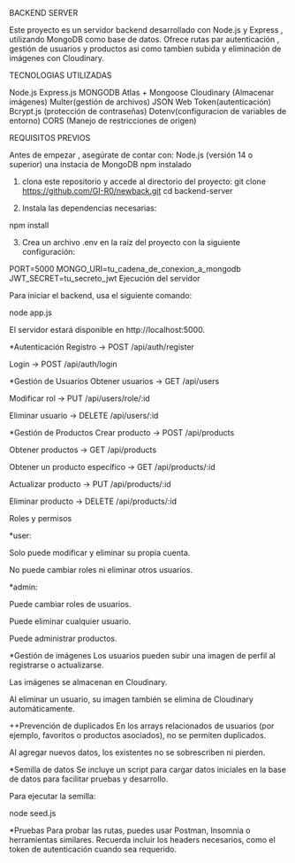 BACKEND SERVER

Este proyecto es un servidor backend desarrollado con Node.js y Express , utilizando MongoDB como base de datos. Ofrece rutas par autenticación , gestión de usuarios y productos asi como tambien subida y eliminación de imágenes con Cloudinary.

TECNOLOGIAS UTILIZADAS 

Node.js
Express.js
MONGODB Atlas + Mongoose
Cloudinary (Almacenar imágenes)
Multer(gestión de archivos)
JSON Web Token(autenticación)
Bcrypt.js (protección de contraseñas)
Dotenv(configuracion de variables de entorno)
CORS (Manejo de restricciones de origen)

REQUISITOS PREVIOS 

Antes de empezar , asegúrate de contar con:
Node.js (versión 14 o superior)
una instacia de MongoDB 
npm instalado


1. clona este repositorio y accede al directorio del proyecto:
 git clone https://github.com/GI-R0/newback.git
cd backend-server

2. Instala las dependencias necesarias:

npm install

3. Crea un archivo .env en la raíz del proyecto con la siguiente configuración:

PORT=5000
MONGO_URI=tu_cadena_de_conexion_a_mongodb
JWT_SECRET=tu_secreto_jwt
 Ejecución del servidor


Para iniciar el backend, usa el siguiente comando:


node app.js

El servidor estará disponible en http://localhost:5000.

   *Autenticación
Registro → POST /api/auth/register

Login → POST /api/auth/login

   *Gestión de Usuarios
Obtener usuarios → GET /api/users

Modificar rol → PUT /api/users/role/:id

Eliminar usuario → DELETE /api/users/:id

   *Gestión de Productos
Crear producto → POST /api/products

Obtener productos → GET /api/products

Obtener un producto específico → GET /api/products/:id

Actualizar producto → PUT /api/products/:id

Eliminar producto → DELETE /api/products/:id

Roles y permisos

*user:

Solo puede modificar y eliminar su propia cuenta.

No puede cambiar roles ni eliminar otros usuarios.

*admin:

Puede cambiar roles de usuarios.

Puede eliminar cualquier usuario.

Puede administrar productos.
 
 *Gestión de imágenes
Los usuarios pueden subir una imagen de perfil al registrarse o actualizarse.

Las imágenes se almacenan en Cloudinary.

Al eliminar un usuario, su imagen también se elimina de Cloudinary automáticamente.

   ++Prevención de duplicados
En los arrays relacionados de usuarios (por ejemplo, favoritos o productos asociados), no se permiten duplicados.

Al agregar nuevos datos, los existentes no se sobrescriben ni pierden.

*Semilla de datos
Se incluye un script para cargar datos iniciales en la base de datos para facilitar pruebas y desarrollo.

Para ejecutar la semilla:


node seed.js



*Pruebas
Para probar las rutas, puedes usar Postman, Insomnia o herramientas similares. Recuerda incluir los headers necesarios, como el token de autenticación cuando sea requerido.
